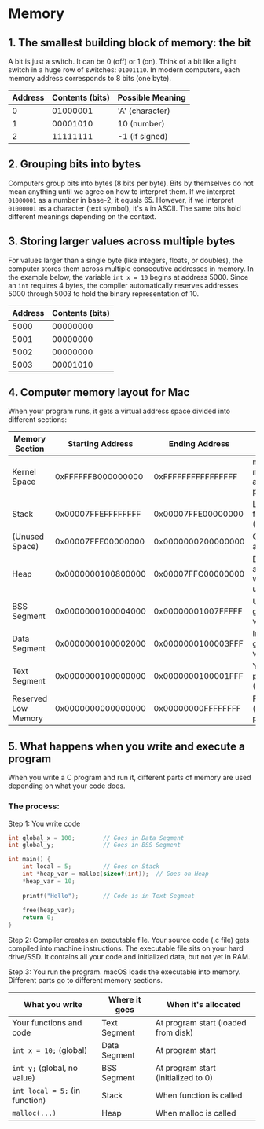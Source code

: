 # Memory

## 1. The smallest building block of memory: the bit

A bit is just a switch. It can be 0 (off) or 1 (on). Think of a bit like a light switch in a huge row of switches: `01001110`. In modern computers, each memory address corresponds to 8 bits (one byte).

| Address | Contents (bits) | Possible Meaning |
|---------|-----------------|------------------|
| 0       | 01000001        | 'A' (character)  |
| 1       | 00001010        | 10 (number)      |
| 2       | 11111111        | -1 (if signed)   |

## 2. Grouping bits into bytes

Computers group bits into bytes (8 bits per byte). Bits by themselves do not mean anything until we agree on how to interpret them. If we interpret `01000001` as a number in base-2, it equals 65. However, if we interpret `01000001` as a character (text symbol), it's `A` in ASCII. The same bits hold different meanings depending on the context.

## 3. Storing larger values across multiple bytes

For values larger than a single byte (like integers, floats, or doubles), the computer stores them across multiple consecutive addresses in memory. In the example below, the variable `int x = 10` begins at address 5000. Since an `int` requires 4 bytes, the compiler automatically reserves addresses 5000 through 5003 to hold the binary representation of 10.

| Address | Contents (bits) |
|---------|-----------------|
| 5000    | 00000000        |
| 5001    | 00000000        |
| 5002    | 00000000        |
| 5003    | 00001010        |

## 4. Computer memory layout for Mac

When your program runs, it gets a virtual address space divided into different sections:

| Memory Section | Starting Address | Ending Address | Description |
|----------------|------------------|----------------|-------------|
| Kernel Space | 0xFFFFFF8000000000 | 0xFFFFFFFFFFFFFFFF | macOS kernel memory (not accessible to your program) |
| Stack | 0x00007FFEFFFFFFFF | 0x00007FFE00000000 | Local variables, function calls (grows downward) |
| (Unused Space) | 0x00007FFE00000000 | 0x0000000200000000 | Gap between stack and heap |
| Heap | 0x0000000100800000 | 0x00007FFC00000000 | Dynamically allocated memory with malloc (grows upward) |
| BSS Segment | 0x0000000100004000 | 0x00000001007FFFFF | Uninitialized global/static variables |
| Data Segment | 0x0000000100002000 | 0x0000000100003FFF | Initialized global/static variables |
| Text Segment | 0x0000000100000000 | 0x0000000100001FFF | Your compiled program code (instructions) |
| Reserved Low Memory | 0x0000000000000000 | 0x00000000FFFFFFFF | Protected/reserved (helps catch null pointer errors) |

## 5. What happens when you write and execute a program

When you write a C program and run it, different parts of memory are used depending on what your code does.

### The process:

Step 1: You write code
```c
int global_x = 100;        // Goes in Data Segment
int global_y;              // Goes in BSS Segment

int main() {
    int local = 5;         // Goes on Stack
    int *heap_var = malloc(sizeof(int));  // Goes on Heap
    *heap_var = 10;
    
    printf("Hello");       // Code is in Text Segment
    
    free(heap_var);
    return 0;
}
```
Step 2: Compiler creates an executable file. Your source code (.c file) gets compiled into machine instructions. The executable file sits on your hard drive/SSD. It contains all your code and initialized data, but not yet in RAM.

Step 3: You run the program. macOS loads the executable into memory. Different parts go to different memory sections.

| What you write | Where it goes | When it's allocated |
|----------------|---------------|---------------------|
| Your functions and code | Text Segment | At program start (loaded from disk) |
| `int x = 10;` (global) | Data Segment | At program start |
| `int y;` (global, no value) | BSS Segment | At program start (initialized to 0) |
| `int local = 5;` (in function) | Stack | When function is called |
| `malloc(...)` | Heap | When malloc is called |
